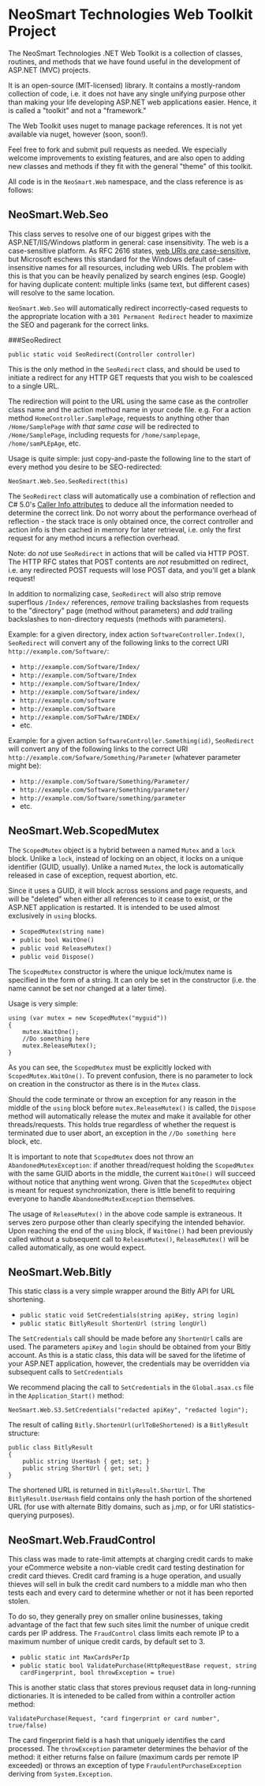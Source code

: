 NeoSmart Technologies Web Toolkit Project
===

The NeoSmart Technologies .NET Web Toolkit is a collection of classes, routines, and methods that we have found useful in the development of ASP.NET (MVC) projects.

It is an open-source (MIT-licensed) library. It contains a mostly-random collection of code, i.e. it does not have any single unifying purpose other than making your life developing ASP.NET web applications easier. Hence, it is called a "toolkit" and not a "framework."

The Web Toolkit uses nuget to manage package references. It is not yet available via nuget, however (soon, soon!).

Feel free to fork and submit pull requests as needed. We especially welcome improvements to existing features, and are also open to adding new classes and methods if they fit with the general "theme" of this toolkit.

All code is in the `NeoSmart.Web` namespace, and the class reference is as follows:

NeoSmart.Web.Seo
---

This class serves to resolve one of our biggest gripes with the ASP.NET/IIS/Windows platform in general: case insensitivity. The web is a case-sensitive platform. As RFC 2616 states, [web URIs *are* case-sensitive](http://www.w3.org/Protocols/rfc2616/rfc2616-sec3.html#sec3.2.3), but Microsoft eschews this standard for the Windows default of case-insensitive names for all resources, including web URIs. The problem with this is that you can be heavily penalized by search engines (esp. Google) for having duplicate content: multiple links (same text, but different cases) will resolve to the same location.

`NeoSmart.Web.Seo` will automatically redirect incorrectly-cased requests to the appropriate location with a `301 Permanent Redirect` header to maximize the SEO and pagerank for the correct links.

###SeoRedirect

`public static void SeoRedirect(Controller controller)`

This is the only method in the `SeoRedirect` class, and should be used to initiate a redirect for any HTTP GET requests that you wish to be coalesced to a single URL.

The redirection will point to the URL using the same case as the controller class name and the action method name in your code file. e.g. For a action method `HomeController.SamplePage`, requests to anything other than `/Home/SamplePage` *with that same case* will be redirected to `/Home/SamplePage`, including requests for `/home/samplepage`, `/home/samPLEpAge`, etc.

Usage is quite simple: just copy-and-paste the following line to the start of every method you desire to be SEO-redirected:

`NeoSmart.Web.Seo.SeoRedirect(this)`

The `SeoRedirect` class will automatically use a combination of reflection and C# 5.0's [Caller Info attributes](http://msdn.microsoft.com/en-us/library/hh534540.aspx) to deduce all the information needed to determine the correct link. Do not worry about the performance overhead of reflection - the stack trace is only obtained once, the correct controller and action info is then cached in memory for later retrieval, i.e. only the first request for any method incurs a reflection overhead.

Note: do *not* use `SeoRedirect` in actions that will be called via HTTP POST. The HTTP RFC states that POST contents are *not* resubmitted on redirect, i.e. any redirected POST requests will lose POST data, and you'll get a blank request!

In addition to normalizing case, `SeoRedirect` will also strip remove superflous `/Index/` references, *remove* trailing backslashes from requests to the "directory" page (method without parameters) and *add* trailing backslashes to non-directory requests (methods with parameters).

Example: for a given directory, index action `SoftwareController.Index()`, `SeoRedirect` will convert any of the following links to the correct URI `http://example.com/Software/`:

* `http://example.com/Software/Index/`
* `http://example.com/Software/Index`
* `http://example.com/Software/Index/`
* `http://example.com/Software/index/`
* `http://example.com/software`
* `http://example.com/Software`
* `http://example.com/SoFTwAre/INDEx/`
* etc.

Example: for a given action `SoftwareController.Something(id)`, `SeoRedirect` will convert any of the following links to the correct URI `http://example.com/Sofware/Something/Parameter` (whatever parameter might be):

* `http://example.com/Software/Something/Parameter/`
* `http://example.com/Software/Something/parameter/`
* `http://example.com/Software/something/parameter`
* etc.

NeoSmart.Web.ScopedMutex
---
The `ScopedMutex` object is a hybrid between a named `Mutex` and a `lock` block. Unlike a `lock`, instead of locking on an object, it locks on a unique identifier (GUID, usually). Unlike a named `Mutex`, the lock is automatically released in case of exception, request abortion, etc.

Since it uses a GUID, it will block across sessions and page requests, and will be "deleted" when either all references to it cease to exist, or the ASP.NET application is restarted. It is intended to be used almost exclusively in `using` blocks.

* `ScopedMutex(string name)`
* `public bool WaitOne()`
* `public void ReleaseMutex()`
* `public void Dispose()`

The `ScopedMutex` constructor is where the unique lock/mutex name is specified in the form of a string. It can only be set in the constructor (i.e. the name cannot be set nor changed at a later time).

Usage is very simple:

	using (var mutex = new ScopedMutex("myguid"))
	{
		mutex.WaitOne();
		//Do something here
		mutex.ReleaseMutex();
	}

As you can see, the `ScopedMutex` must be explicitly locked with `ScopedMutex.WaitOne()`. To prevent confusion, there is no parameter to lock on creation in the constructor as there is in the `Mutex` class.

Should the code terminate or throw an exception for any reason in the middle of the `using` block before `mutex.ReleaseMutex()` is called, the `Dispose` method will automatically release the mutex and make it available for other threads/requests. This holds true regardless of whether the request is terminated due to user abort, an exception in the `//Do something here` block, etc.

It is important to note that `ScopedMutex` does not throw an `AbandonedMutexException`: if another thread/request holding the `ScopedMutex` with the same GUID aborts in the middle, the current `WaitOne()` will succeed without notice that anything went wrong. Given that the `ScopedMutex` object is meant for request synchronization, there is little benefit to requiring everyone to handle `AbandonedMutexException` themselves.

The usage of `ReleaseMutex()` in the above code sample is extraneous. It serves zero purpose other than clearly specifying the intended behavior. Upon reaching the end of the `using` block, if `WaitOne()` had been previously called without a subsequent call to `ReleaseMutex()`, `ReleaseMutex()` will be called automatically, as one would expect.

NeoSmart.Web.Bitly
---

This static class is a very simple wrapper around the Bitly API for URL shortening.

* `public static void SetCredentials(string apiKey, string login)`
* `public static BitlyResult ShortenUrl (string longUrl)`

The `SetCredentials` call should be made before any `ShortenUrl` calls are used. The parameters `apiKey` and `login` should be obtained from your Bitly account. As this is a static class, this data will be saved for the lifetime of your ASP.NET application, however, the credentials may be overridden via subsequent calls to `SetCredentials`

We recommend placing the call to `SetCredentials` in the `Global.asax.cs` file in the `Application_Start()` method:

`NeoSmart.Web.S3.SetCredentials("redacted apiKey", "redacted login");`

The result of calling `Bitly.ShortenUrl(urlToBeShortened)` is a `BitlyResult` structure:

	public class BitlyResult
	{
		public string UserHash { get; set; }
		public string ShortUrl { get; set; }
	}

The shortened URL is returned in `BitlyResult.ShortUrl`. The `BitlyResult.UserHash` field contains only the hash portion of the shortened URL (for use with alternate Bitly domains, such as j.mp, or for URI statistics-querying purposes).

NeoSmart.Web.FraudControl
---

This class was made to rate-limit attempts at charging credit cards to make your eCommerce website a non-viable credit card testing destination for credit card thieves. Credit card framing is a huge operation, and usually thieves will sell in bulk the credit card numbers to a middle man who then tests each and every card to determine whether or not it has been reported stolen.

To do so, they generally prey on smaller online businesses, taking advantage of the fact that few such sites limit the number of unique credit cards per IP address. The `FraudControl` class limits each remote IP to a maximum number of unique credit cards, by default set to 3.

* `public static int MaxCardsPerIp`
* `public static bool ValidatePurchase(HttpRequestBase request, string cardFingerprint, bool throwException = true)`

This is another static class that stores previous requset data in long-running dictionaries. It is inteneded to be called from within a controller action method:

`ValidatePurchase(Request, "card fingerprint or card number", true/false)`

The card fingerprint field is a hash that uniquely identifies the card processed. The `throwException` parameter determines the behavior of the method: it either returns false on failure (maximum cards per remote IP exceeded) or throws an exception of type `FraudulentPurchaseException` deriving from `System.Exception`.
